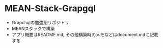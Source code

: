 # MEAN-Stack-Grapgql
* Grapchqlの勉強用リポジトリ
* MEANスタックで構築
* アプリ概要はREADME.md, その他構築時のメモなどはdocument.mdに記載する